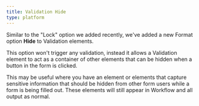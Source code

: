 ```yaml
---
title: Validation Hide
type: platform
---
```


Similar to the "Lock" option we added recently, we've added a new Format option **Hide** to Validation elements.

This option won't trigger any validation, instead it allows a Validation element to act as a container of other elements that can be hidden when a button in the form is clicked.

This may be useful where you have an element or elements that capture sensitive information that should be hidden from other form users while a form is being filled out. These elements will still appear in Workflow and all output as normal.